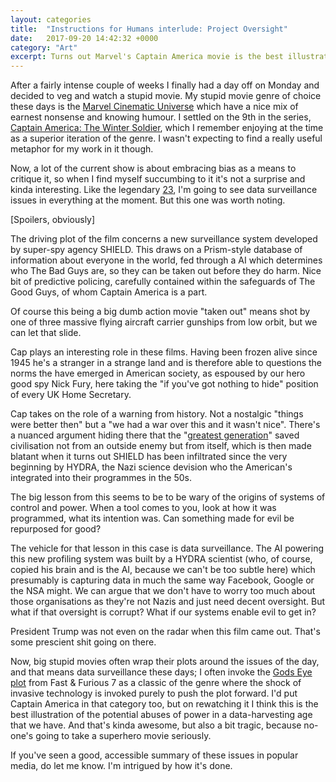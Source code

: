 ```yaml
---
layout: categories
title:  "Instructions for Humans interlude: Project Oversight"
date:   2017-09-20 14:42:32 +0000
category: "Art"
excerpt: Turns out Marvel's Captain America movie is the best illustration of data abuse in popular culture.
---
```


After a fairly intense couple of weeks I finally had a day off on Monday and decided to veg and watch a stupid movie. My stupid movie genre of choice these days is the [Marvel Cinematic Universe](https://en.wikipedia.org/wiki/Marvel_Cinematic_Universe) which have a nice mix of earnest nonsense and knowing humour. I settled on the 9th in the series, [Captain America: The Winter Soldier](https://en.wikipedia.org/wiki/Captain_America:_The_Winter_Soldier), which I remember enjoying at the time as a superior iteration of the genre. I wasn't expecting to find a really useful metaphor for my work in it though. 

Now, a lot of the current show is about embracing bias as a means to critique it, so when I find myself succumbing to it it's not a surprise and kinda interesting. Like the legendary [23](https://en.wikipedia.org/wiki/23_enigma), I'm going to see data surveillance issues in everything at the moment. But this one was worth noting. 

[Spoilers, obviously]

The driving plot of the film concerns a new surveillance system developed by super-spy agency SHIELD. This draws on a Prism-style database of information about everyone in the world, fed through a AI which determines who The Bad Guys are, so they can be taken out before they do harm. Nice bit of predictive policing, carefully contained within the safeguards of The Good Guys, of whom Captain America is a part. 

Of course this being a big dumb action movie "taken out" means shot by one of three massive flying aircraft carrier gunships from low orbit, but we can let that slide. 

Cap plays an interesting role in these films. Having been frozen alive since 1945 he's a stranger in a strange land and is therefore able to questions the norms the have emerged in American society, as espoused by our hero good spy Nick Fury, here taking the "if you've got nothing to hide" position of every UK Home Secretary. 

Cap takes on the role of a warning from history. Not a nostalgic "things were better then" but a "we had a war over this and it wasn't nice". There's a nuanced argument hiding there that the "[greatest generation](https://en.wikipedia.org/wiki/G.I._Generation)" saved civilisation not from an outside enemy but from itself, which is then made blatant when it turns out SHIELD has been infiltrated since the very beginning by HYDRA, the Nazi science devision who the American's integrated into their programmes in the 50s. 

The big lesson from this seems to be to be wary of the origins of systems of control and power. When a tool comes to you, look at how it was programmed, what its intention was. Can something made for evil be repurposed for good? 

The vehicle for that lesson in this case is data surveillance. The AI powering this new profiling system was built by a HYDRA scientist (who, of course, copied his brain and is the AI, because we can't be too subtle here) which presumably is capturing data in much the same way Facebook, Google or the NSA might. We can argue that we don't have to worry too much about those organisations as they're not Nazis and just need decent oversight. But what if that oversight is corrupt? What if our systems enable evil to get in? 

President Trump was not even on the radar when this film came out. That's some prescient shit going on there. 

Now, big stupid movies often wrap their plots around the issues of the day, and that means data surveillance these days; I often invoke the [Gods Eye plot](https://www.youtube.com/watch?v=Xj4tlHLtDwY) from Fast & Furious 7 as a classic of the genre where the shock of invasive technology is invoked purely to push the plot forward. I'd put Captain America in that category too, but on rewatching it I think this is the best illustration of the potential abuses of power in a data-harvesting age that we have. And that's kinda awesome, but also a bit tragic, because no-one's going to take a superhero movie seriously. 

If you've seen a good, accessible summary of these issues in popular media, do let me know. I'm intrigued by how it's done. 
